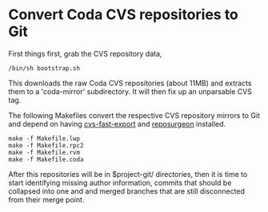 # Convert Coda CVS repositories to Git

First things first, grab the CVS repository data,

```
/bin/sh bootstrap.sh
```

This downloads the raw Coda CVS repositories (about 11MB) and extracts them to
a 'coda-mirror' subdirectory.  It will then fix up an unparsable CVS tag.

The following Makefiles convert the respective CVS repository mirrors to Git
and depend on having [cvs-fast-export](http://www.catb.org/~esr/cvs-fast-export/)
and [reposurgeon](http://www.catb.org/esr/reposurgeon/) installed.

```
make -f Makefile.lwp
make -f Makefile.rpc2
make -f Makefile.rvm
make -f Makefile.coda
```

After this repositories will be in $project-git/ directories, then it is time
to start identifying missing author information, commits that should be
collapsed into one and and merged branches that are still disconnected from
their merge point.

